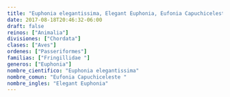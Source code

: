 ```yaml
---
title: "Euphonia elegantissima, Elegant Euphonia, Eufonia Capuchiceleste "
date: 2017-08-18T20:46:32-06:00
draft: false
reinos: ["Animalia"]
divisiones: ["Chordata"]
clases: ["Aves"]
ordenes: ["Passeriformes"]
familias: ["Fringillidae "]
generos: ["Euphonia"]
nombre_cientifico: "Euphonia elegantissima"
nombre_comun: "Eufonia Capuchiceleste "
nombre_ingles: "Elegant Euphonia"
---
```

